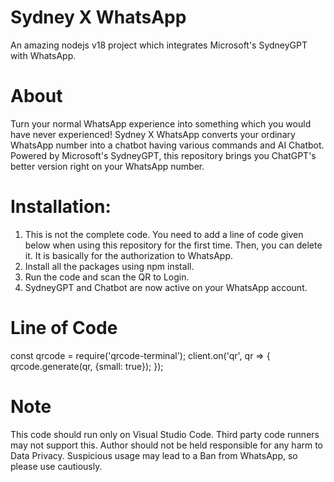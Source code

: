 # Sydney X WhatsApp
An amazing nodejs v18 project which integrates Microsoft's SydneyGPT with WhatsApp.

# About
Turn your normal WhatsApp experience into something which you would have never experienced! Sydney X WhatsApp converts your ordinary WhatsApp number into a chatbot having various commands and AI Chatbot. Powered by Microsoft's SydneyGPT, this repository brings you ChatGPT's better version right on your WhatsApp number.

# Installation: 
1. This is not the complete code. You need to add a line of code given below when using this repository for the first time. Then, you can delete it. It is basically for the authorization to WhatsApp.
2. Install all the packages using npm install.
3. Run the code and scan the QR to Login.
4. SydneyGPT and Chatbot are now active on your WhatsApp account.

# Line of Code
const qrcode = require('qrcode-terminal');
client.on('qr', qr => {
    qrcode.generate(qr, {small: true});
});

# Note
This code should run only on Visual Studio Code. Third party code runners may not support this. Author should not be held responsible for any harm to Data Privacy. Suspicious usage may lead to a Ban from WhatsApp, so please use cautiously.
